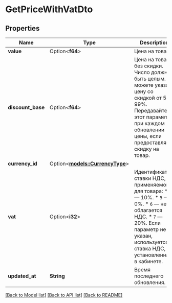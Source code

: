 # GetPriceWithVatDto

## Properties

Name | Type | Description | Notes
------------ | ------------- | ------------- | -------------
**value** | Option<**f64**> | Цена на товар. | [optional]
**discount_base** | Option<**f64**> | Цена на товар без скидки.  Число должно быть целым. Вы можете указать цену со скидкой от 5 до 99%.  Передавайте этот параметр при каждом обновлении цены, если предоставляете скидку на товар.  | [optional]
**currency_id** | Option<[**models::CurrencyType**](CurrencyType.md)> |  | [optional]
**vat** | Option<**i32**> | Идентификатор ставки НДС, применяемой для товара:  * `2` — 10%. * `5` — 0%. * `6` — не облагается НДС. * `7` — 20%.  Если параметр не указан, используется ставка НДС, установленная в кабинете.  | [optional]
**updated_at** | **String** | Время последнего обновления. | 

[[Back to Model list]](../README.md#documentation-for-models) [[Back to API list]](../README.md#documentation-for-api-endpoints) [[Back to README]](../README.md)


